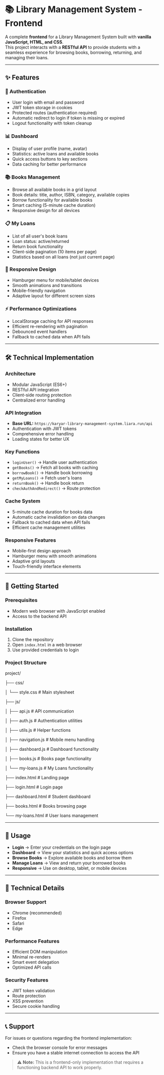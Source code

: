 # 📚 Library Management System - Frontend

A complete **frontend** for a Library Management System built with **vanilla JavaScript, HTML, and CSS**.  
This project interacts with a **RESTful API** to provide students with a seamless experience for browsing books, borrowing, returning, and managing their loans.

---

## ✨ Features

### 🔐 Authentication

- User login with email and password
- JWT token storage in cookies
- Protected routes (authentication required)
- Automatic redirect to login if token is missing or expired
- Logout functionality with token cleanup

### 📊 Dashboard

- Display of user profile (name, avatar)
- Statistics: active loans and available books
- Quick access buttons to key sections
- Data caching for better performance

### 📚 Books Management

- Browse all available books in a grid layout
- Book details: title, author, ISBN, category, available copies
- Borrow functionality for available books
- Smart caching (5-minute cache duration)
- Responsive design for all devices

### 📋 My Loans

- List of all user's book loans
- Loan status: active/returned
- Return book functionality
- Client-side pagination (10 items per page)
- Statistics based on all loans (not just current page)

### 📱 Responsive Design

- Hamburger menu for mobile/tablet devices
- Smooth animations and transitions
- Mobile-friendly navigation
- Adaptive layout for different screen sizes

### ⚡ Performance Optimizations

- LocalStorage caching for API responses
- Efficient re-rendering with pagination
- Debounced event handlers
- Fallback to cached data when API fails

---

## 🛠️ Technical Implementation

### Architecture

- Modular JavaScript (ES6+)
- RESTful API integration
- Client-side routing protection
- Centralized error handling

### API Integration

- **Base URL:** `https://karyar-library-management-system.liara.run/api`
- Authentication with JWT tokens
- Comprehensive error handling
- Loading states for better UX

### Key Functions

- `loginUser()` → Handle user authentication
- `getBooks()` → Fetch all books with caching
- `borrowBook()` → Handle book borrowing
- `getMyLoans()` → Fetch user's loans
- `returnBook()` → Handle book return
- `checkAuthAndRedirect()` → Route protection

### Cache System

- 5-minute cache duration for books data
- Automatic cache invalidation on data changes
- Fallback to cached data when API fails
- Efficient cache management utilities

### Responsive Features

- Mobile-first design approach
- Hamburger menu with smooth animations
- Adaptive grid layouts
- Touch-friendly interface elements

---

## 🚀 Getting Started

### Prerequisites

- Modern web browser with JavaScript enabled
- Access to the backend API

### Installation

1. Clone the repository
2. Open `index.html` in a web browser
3. Use provided credentials to login

### Project Structure

project/

├── css/

│ └── style.css # Main stylesheet

├── js/

│ ├── api.js # API communication

│ ├── auth.js # Authentication utilities

│ ├── utils.js # Helper functions

│ ├── navigation.js # Mobile menu handling

│ ├── dashboard.js # Dashboard functionality

│ ├── books.js # Books page functionality

│ └── my-loans.js # My Loans functionality

├── index.html # Landing page

├── login.html # Login page

├── dashboard.html # Student dashboard

├── books.html # Books browsing page

└── my-loans.html # User loans management

---

## 🎯 Usage

- **Login** → Enter your credentials on the login page
- **Dashboard** → View your statistics and quick access options
- **Browse Books** → Explore available books and borrow them
- **Manage Loans** → View and return your borrowed books
- **Responsive** → Use on desktop, tablet, or mobile devices

---

## 🔧 Technical Details

### Browser Support

- Chrome (recommended)
- Firefox
- Safari
- Edge

### Performance Features

- Efficient DOM manipulation
- Minimal re-renders
- Smart event delegation
- Optimized API calls

### Security Features

- JWT token validation
- Route protection
- XSS prevention
- Secure cookie handling

---

## 📞 Support

For issues or questions regarding the frontend implementation:

- Check the browser console for error messages
- Ensure you have a stable internet connection to access the API

> ⚠️ **Note:** This is a frontend-only implementation that requires a functioning backend API to work properly.
